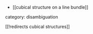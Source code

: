 
* [[cubical structure on a line bundle]]

category: disambiguation

[[!redirects cubical structures]]